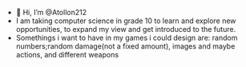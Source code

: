 - 👋 Hi, I’m @Atollon212
- I am taking computer science in grade 10 to learn and explore new opportunities, to expand my view and get introduced to the future.
- Somethings i want to have in my games i could design are: random numbers;random damage(not a fixed amount), images and maybe actions, and different weapons
<!---
Atollon212/Atollon212 is a ✨ special ✨ repository because its `README.md` (this file) appears on your GitHub profile.
You can click the Preview link to take a look at your changes.
--->
